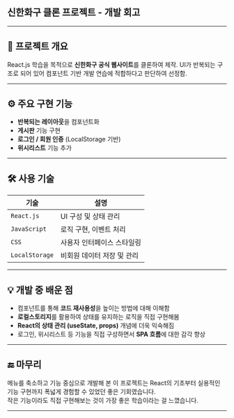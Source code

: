 ## 신한화구 클론 프로젝트 - 개발 회고

---

## 📌 프로젝트 개요
React.js 학습을 목적으로 **신한화구 공식 웹사이트**를 클론하여 제작.
UI가 반복되는 구조로 되어 있어 컴포넌트 기반 개발 연습에 적합하다고 판단하여 선정함.

---

## ⚙️ 주요 구현 기능
- **반복되는 레이아웃**을 컴포넌트화
- **게시판** 기능 구현
- **로그인 / 회원 인증** (LocalStorage 기반)
- **위시리스트** 기능 추가

---

## 🛠️ 사용 기술
| 기술        | 설명                         |
|-------------|------------------------------|
| `React.js`  | UI 구성 및 상태 관리         |
| `JavaScript`| 로직 구현, 이벤트 처리       |
| `CSS`       | 사용자 인터페이스 스타일링   |
| `LocalStorage` | 비회원 데이터 저장 및 관리 |

---

## 💡 개발 중 배운 점
- 컴포넌트를 통해 **코드 재사용성**을 높이는 방법에 대해 이해함
- **로컬스토리지**를 활용하여 상태를 유지하는 로직을 직접 구현해봄
- **React의 상태 관리 (useState, props)** 개념에 더욱 익숙해짐
- 로그인, 위시리스트 등 기능을 직접 구성하면서 **SPA 흐름**에 대한 감각 향상

---

## 🔚 마무리
메뉴를 축소하고 기능 중심으로 개발해 본 이 프로젝트는 React의 기초부터 실용적인 기능 구현까지 폭넓게 경험할 수 있었던 좋은 기회였습니다.  
작은 기능이라도 직접 구현해보는 것이 가장 좋은 학습이라는 걸 느꼈습니다.

---
